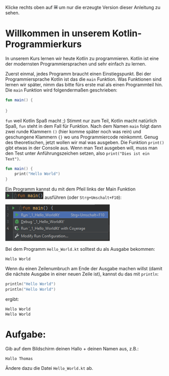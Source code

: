 Klicke rechts oben auf ![](../../../../images/LayoutPreviewOnly.png) um nur die erzeugte Version dieser Anleitung zu sehen.

# Willkommen in unserem Kotlin-Programmierkurs

In unserem Kurs lernen wir heute Kotlin zu programmieren.
Kotlin ist eine der modernsten Programmiersprachen und sehr einfach zu lernen.

Zuerst einmal, jedes Programm braucht einen Einstiegspunkt.
Bei der Programmiersprache Kotlin ist das die `main` Funktion.
Was Funktionen sind lernen wir später, nimm das bitte fürs erste mal als einen Programmteil hin.
Die `main` Funktion wird folgendermaßen geschrieben:

```kotlin
fun main() {
    
}
```

`fun` weil Kotlin Spaß macht ;)
Stimmt nur zum Teil, Kotlin macht natürlich Spaß, `fun` steht in dem Fall für Funktion.
Nach dem Namen `main` folgt dann zwei runde Klammern `()` (hier komme später noch was rein) und geschungene Klammern `{}` wo uns Programmiercode reinkommt.
Genug des theoretischen, jetzt wollen wir mal was ausgeben.
Die Funktion `print()` gibt etwas in der Console aus.
Wenn man Text ausgeben will, muss man den Test unter Anführungszeichen setzen, also `print("Dies ist ein Text")`.

```kotlin
fun main() {
    print("Hello World")
}
```

Ein Programm kannst du mit dem Pfeil links der Main Funktion ![](../../../../images/RunIcon.png) ausführen (oder `Strg+Umschalt+F10`):

![](../../../../images/RunWindow.png)

Bei dem Programm `Hello_World.kt` solltest du als Ausgabe bekommen:

```
Hello World
```

Wenn du einen Zeilenumbruch am Ende der Ausgabe machen willst (damit die nächste Ausgabe in einer neuen Zeile ist), kannst du das mit `println`:

```kotlin
println("Hello World")
println("Hello World")
```

ergibt:

```
Hello World
Hello World
```

# Aufgabe:

Gib auf dem Bildschirm deinen Hallo + deinen Namen aus, z.B.:

```
Hallo Thomas
```

Ändere dazu die Datei `Hello_World.kt` ab.